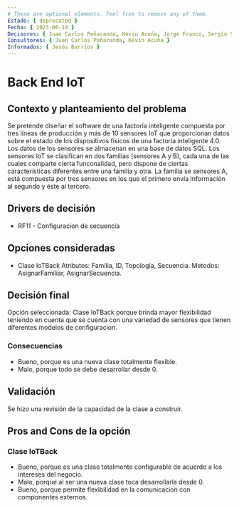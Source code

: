 ```yaml
---
# These are optional elements. Feel free to remove any of them.
Estado: { deprecated }
Fecha: { 2023-06-18 }
Decisores: { Juan Carlos Peñaranda, Kevin Acuña, Jorge Franco, Sergio Silva }
Consultores: { Juan Carlos Peñaranda, Kevin Acuña }
Informados: { Jesús Barrios }
---
```


# Back End IoT

## Contexto y planteamiento del problema

Se pretende diseñar el software de una factoría inteligente compuesta por tres líneas de producción y más de 10 sensores IoT que proporcionan datos sobre el estado de los dispositivos físicos de una factoría inteligente 4.0. Los datos de los sensores se almacenan en una base de datos SQL. Los sensores IoT se clasifican en dos familias (sensores A y B), cada una de las cuales comparte cierta funconalidad, pero dispone de ciertas características diferentes entre una familia y otra. La familia se sensores A, está compuesta por tres sensores en los que el primero envía información al segundo y éste al tercero. 

## Drivers de decisión

- RF11 - Configuracion de secuencia

## Opciones consideradas

- Clase IoTBack
Atributos: Familia, ID, Topología, Secuencia. 
Metodos: AsignarFamiliar, AsignarSecuencia. 

## Decisión final

Opción seleccionada: Clase IoTBack porque brinda mayor flexibilidad teniendo en cuenta que se cuenta con una variedad de sensores que tienen diferentes modelos de configuracion. 

### Consecuencias

- Bueno, porque es una nueva clase totalmente flexible.
- Malo, porque todo se debe desarrollar desde 0. 


## Validación

Se hizo una revisión de la capacidad de la clase a construir. 

## Pros and Cons de la opción

### Clase IoTBack

- Bueno, porque es una clase totalmente configurable de acuerdo a los intereses del negocio. 
- Malo, porque al ser una nueva clase toca desarrollarla desde 0. 
- Bueno, porque permite flexibilidad en la comunicacion con componentes externos. 

